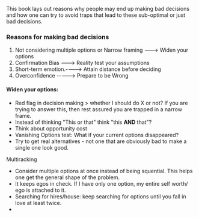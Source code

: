 This book lays out reasons why people may end up making bad decisions and how one can try to avoid traps that lead to these sub-optimal or just bad decisions. 
### Reasons for making bad decisions 
1. Not considering multiple options or Narrow framing ---> Widen your options
2. Confirmation Bias ---> Reality test your assumptions
4. Short-term emotion.----> Attain distance before deciding
5. Overconfidence -----> Prepare to be Wrong

#### Widen your options:
- Red flag in decision making > whether I should do X or not? If you are trying to answer this, then rest assured you are trapped in a narrow frame.
- Instead of thinking "This or that" think "this **AND** that"?
- Think about opportunity cost
- Vanishing Options test: What if your current options disappeared?
- Try to get real alternatives - not one that are obviously bad to make a single one look good. 

Multiracking
- Consider multiple options at once instead of being squential. This helps one get the general shape of the problem.
- It keeps egos in check. If I have only one option, my entire self worth/ ego is attached to it.
- Searching for hires/house: keep searching for options until you fall in love at least twice.
- 
